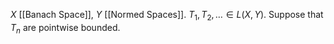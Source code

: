 $X$ [[Banach Space]], $Y$ [[Normed Spaces]].
$T_{1},T_{2},\dots \in L(X,Y)$. Suppose that $T_{n}$ are pointwise bounded.
